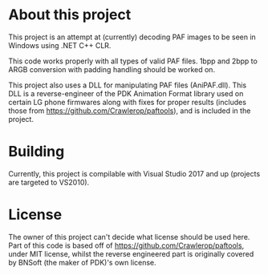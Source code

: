 # About this project
This project is an attempt at (currently) decoding PAF images to be seen in Windows using .NET C++ CLR.

This code works properly with all types of valid PAF files. 1bpp and 2bpp to ARGB conversion with padding handling should be worked on.

This project also uses a DLL for manipulating PAF files (AniPAF.dll). This DLL is a reverse-engineer of the PDK Animation Format library used on certain LG phone firmwares along with fixes for proper results (includes those from https://github.com/Crawlerop/paftools), and is included in the project.
# Building
Currently, this project is compilable with Visual Studio 2017 and up (projects are targeted to VS2010).
# License
The owner of this project can't decide what license should be used here. Part of this code is based off of https://github.com/Crawlerop/paftools, under MIT license, whilst the reverse engineered part is originally covered by BNSoft (the maker of PDK)'s own license.
